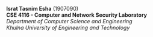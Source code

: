 **Israt Tasnim Esha** (1907090)  
**CSE 4116	- Computer and Network Security Laboratory**  
*Department of Computer Science and Engineering*  
*Khulna University of Engineering and Technology*
